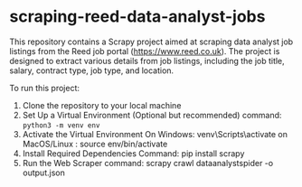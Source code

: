 # scraping-reed-data-analyst-jobs
This repository contains a Scrapy project aimed at scraping data analyst job listings from the Reed job portal (https://www.reed.co.uk). The project is designed to extract various details from job listings, including the job title, salary, contract type, job type, and location.

To run this project:
1. Clone the repository to your local machine
2. Set Up a Virtual Environment (Optional but recommended)
    command: `python3 -m venv env`
3. Activate the Virtual Environment
    On Windows: venv\Scripts\activate
    on  MacOS/Linux : source env/bin/activate
4. Install Required Dependencies
    Command: pip install scrapy
5. Run the Web Scraper
    command: scrapy crawl dataanalystspider -o output.json


